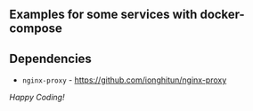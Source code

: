 ## Examples for some services with docker-compose

## Dependencies

- `nginx-proxy` - https://github.com/ionghitun/nginx-proxy

_Happy Coding!_
